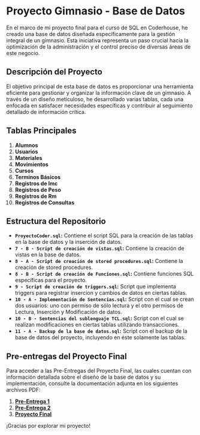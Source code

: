 # Proyecto Gimnasio - Base de Datos

En el marco de mi proyecto final para el curso de SQL en Coderhouse, he creado una base de datos diseñada específicamente para la gestión integral de un gimnasio. Esta iniciativa representa un paso crucial hacia la optimización de la administración y el control preciso de diversas áreas de este negocio.

## Descripción del Proyecto

El objetivo principal de esta base de datos es proporcionar una herramienta eficiente para gestionar y organizar la información clave de un gimnasio. A través de un diseño meticuloso, he desarrollado varias tablas, cada una enfocada en satisfacer necesidades específicas y contribuir al seguimiento detallado de información crítica.

## Tablas Principales

1. **Alumnos**
2. **Usuarios** 
3. **Materiales**
4. **Movimientos** 
5. **Cursos**
6. **Terminos Básicos**
7. **Registros de Imc**
8. **Registros de Peso**
9. **Registros de Rm**
10. **Registros de Consultas**

## Estructura del Repositorio

- **`ProyectoCoder.sql`:** Contiene el script SQL para la creación de las tablas en la base de datos y la inserción de datos.
- **`7 - B - Script de creación de vistas.sql`:** Contiene la creación de vistas en la base de datos.
- **`8 - A - Script de creación de stored procedures.sql`:** Contiene la creación de stored procedures.
- **`8 - B - Script de creación de Funciones.sql`:** Contiene funciones SQL específicas para el proyecto.
- **`9 - Script de creación de triggers.sql`:** Script que implementa triggers para registrar insercion y cambios de datos en ciertas tablas.
- **`10 - A - Implementación de Sentencias.sql`:** Script con el cual se crean dos usuarios: uno con permiso de sólo lectura y el otro permisos de Lectura, Inserción y Modificación de datos.
- **`10 - B - Sentencias del sublenguaje TCL.sql`:** Script con el cual se realizan modificaciones en ciertas tablas utilizando transacciones.
- **`11 - A - Backup de la base de datos.sql`:** Script con el backup de la base de datos del proyecto, incluyendo en éste solamente las tablas.


## Pre-entregas del Proyecto Final

Para acceder a las Pre-Entregas del Proyecto Final, las cuales cuentan con información detallada sobre el diseño de la base de datos y su implementación, consulte la documentación adjunta en los siguientes archivos PDF:

1. **[Pre-Entrega 1](https://docs.google.com/document/d/1msX8u_Xc83Zj-JVa2dURqtcH3dKcBjHX/edit?usp=sharing&ouid=113864567810544868681&rtpof=true&sd=true)**
2. **[Pre-Entrega 2](https://docs.google.com/document/d/16YlD9URnvxOpOLftrEv61Av6-UKGgP3aC1ugYcx2j0c/edit?usp=sharing)**
3. **[Proyecto Final](https://docs.google.com/document/d/1w8o1piL9l9cTHegAIKH_GGjERrHknMQ7cjMpNpO077U/edit?usp=drive_link)** 


¡Gracias por explorar mi proyecto! 
